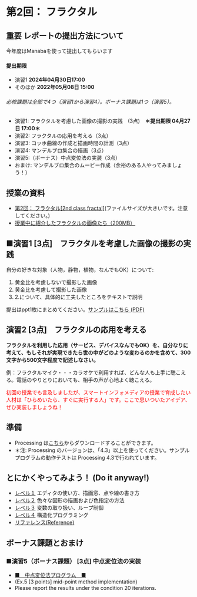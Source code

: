# 第2回： フラクタル

## 重要 レポートの提出方法について
今年度はManabaを使って提出してもらいます

#### 提出期限
- 演習1 **2024年04月30日17:00**
- そのほか **2022年05月08日 15:00** 


###### 必修課題は全部で4つ（演習1から演習4）。ボーナス課題は1つ（演習5）。

- 演習1: フラクタルを考慮した画像の撮影の実践　(3点)　**＊提出期限 04月27日 17:00＊**
- 演習2: フラクタルの応用を考える（3点）
- 演習3: コッホ曲線の作成と描画時間の計測（3点）
- 演習4: マンデルブロ集合の描画（3点）
- 演習5:（ボーナス）中点変位法の実装（3点）
- おまけ: マンデルブロ集合のムービー作成（余裕のある人やってみましょう！）


## 授業の資料
- [第2回： フラクタル[2nd class fractal]](./2nd_SIS_class_20230422_web.pdf)(ファイルサイズが大きいです。注意してください。)
- [授業中に紹介したフラクタルの画像たち（200MB）](fractal.zip)


## ■演習1 [3点]　フラクタルを考慮した画像の撮影の実践
自分の好きな対象（人物，静物，植物，なんでもOK）について:
1. 黄金比を考慮しないで撮影した画像
2. 黄金比を考慮して撮影した画像
3. 2.について、具体的に工夫したところをテキストで説明

提出はppt1枚にまとめてください。[サンプルはこちら (PDF)](kadai_1/sample_ppt.pdf)


## 演習2 [3点]　フラクタルの応用を考える

**フラクタルを利用した応用（サービス、デバイスなんでもOK）を、自分なりに考えて、もしそれが実現できたら世の中がどのような変わるのかを含めて、300文字から500文字程度で記述しなさい。**

例：フラクタルマイク・・・カラオケで利用すれば、どんな人も上手に聴こえる。電話のやりとりにおいても、相手の声が心地よく聴こえる。

<span style="color: red;">初回の授業でも言及しましたが、スマートインフォメディアの授業で育成したい人材は「ひらめいたら、すぐに実行する人」です。ここで思いついたアイデア、ぜひ実装しましょうね！</span>


## 準備
- Processing は<a href="https://example.com" target="blank">こちら</a>からダウンロードすることができます。
- ＊注: Processing のバージョンは、「4.3」以上を使ってください。サンプルプログラムの動作テストは Processing 4.3で行われています。

## とにかくやってみよう！ (Do it anyway!)
- [レベル１](level_1/level_1.html) エディタの使い方、描画窓、点や線の書き方
- [レベル２](level_2/level_2.html) 色々な図形の描画および色指定の方法
- [レベル３](level_3/level_3.html) 変数の取り扱い、ループ制御
- [レベル４](level_4/level_4.html) 構造化プログラミング
- <a href="http://processing.org/reference/index.html" target="blank">リファレンス(Reference)</a>

## ボーナス課題とおまけ
### ■演習5（ボーナス課題） [3点] 中点変位法の実装
- [■　中点変位法プログラム　■](midpoint/midpoint.pde)
- (Ex.5 [3 points] mid-point method implementation)
- Please report the results under the condition 20 iterations.
